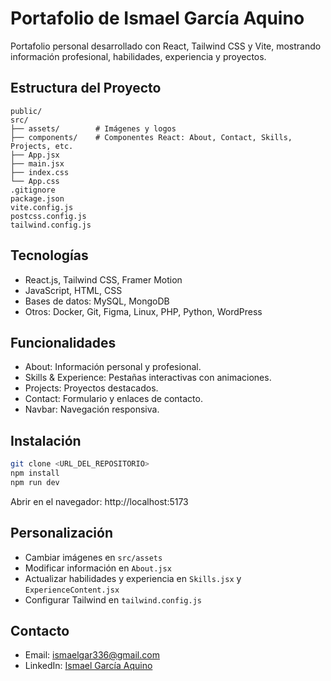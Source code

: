 # Portafolio de Ismael García Aquino

Portafolio personal desarrollado con React, Tailwind CSS y Vite, mostrando información profesional, habilidades, experiencia y proyectos.

## Estructura del Proyecto

```
public/
src/
├── assets/        # Imágenes y logos
├── components/    # Componentes React: About, Contact, Skills, Projects, etc.
├── App.jsx
├── main.jsx
├── index.css
└── App.css
.gitignore
package.json
vite.config.js
postcss.config.js
tailwind.config.js
```

## Tecnologías

- React.js, Tailwind CSS, Framer Motion
- JavaScript, HTML, CSS
- Bases de datos: MySQL, MongoDB
- Otros: Docker, Git, Figma, Linux, PHP, Python, WordPress

## Funcionalidades

- About: Información personal y profesional.
- Skills & Experience: Pestañas interactivas con animaciones.
- Projects: Proyectos destacados.
- Contact: Formulario y enlaces de contacto.
- Navbar: Navegación responsiva.

## Instalación

```bash
git clone <URL_DEL_REPOSITORIO>
npm install
npm run dev
```

Abrir en el navegador: http://localhost:5173

## Personalización

- Cambiar imágenes en `src/assets`
- Modificar información en `About.jsx`
- Actualizar habilidades y experiencia en `Skills.jsx` y `ExperienceContent.jsx`
- Configurar Tailwind en `tailwind.config.js`

## Contacto

- Email: ismaelgar336@gmail.com
- LinkedIn: [Ismael García Aquino](https://www.linkedin.com/in/ismael-garc%C3%ADa-aquino/)

